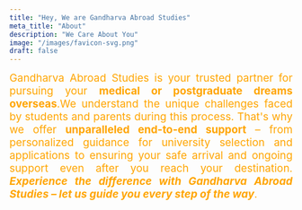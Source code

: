 ```yaml
---
title: "Hey, We are Gandharva Abroad Studies"
meta_title: "About"
description: "We Care About You"
image: "/images/favicon-svg.png"
draft: false
---
```

<div style='text-align: justify;font-size: 1.18rem;color: orange '>
Gandharva Abroad Studies is your trusted partner for pursuing your <strong>medical or postgraduate dreams overseas</strong>.We understand the unique challenges faced by students and parents during this process. That's why we offer <strong>unparalleled end-to-end support</strong> – from personalized guidance for university selection and applications to ensuring your safe arrival and ongoing support even after you reach your destination.
<strong><em>Experience the difference with Gandharva Abroad Studies – let us guide you every step of the way</em></strong>.
</div>
